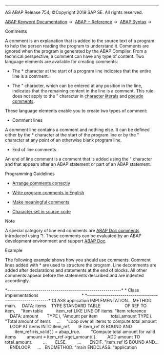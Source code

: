   

* * *

AS ABAP Release 754, ©Copyright 2019 SAP SE. All rights reserved.

[ABAP Keyword Documentation](https://help.sap.com/doc/abapdocu_754_index_htm/7.54/en-US/abenabap.htm) →  [ABAP − Reference](https://help.sap.com/doc/abapdocu_754_index_htm/7.54/en-US/abenabap_reference.htm) →  [ABAP Syntax](https://help.sap.com/doc/abapdocu_754_index_htm/7.54/en-US/abenabap_syntax.htm) → 

Comments

A comment is an explanation that is added to the source text of a program to help the person reading the program to understand it. Comments are ignored when the program is generated by the ABAP Compiler. From a technical perspective, a comment can have any type of content. Two language elements are available for creating comments:

-   The \* character at the start of a program line indicates that the entire line is a comment.

-   The " character, which can be entered at any position in the line, indicates that the remaining content in the line is a comment. This rule does not apply to the " character in [character literals](https://help.sap.com/doc/abapdocu_754_index_htm/7.54/en-US/abencharacter_literal_glosry.htm "Glossary Entry") and [pseudo comments](https://help.sap.com/doc/abapdocu_754_index_htm/7.54/en-US/abenpseudo_comment_glosry.htm "Glossary Entry").

These language elements enable you to create two types of comment:

-   Comment lines

A comment line contains a comment and nothing else. It can be defined either by the \* character at the start of the program line or by the " character at any point of an otherwise blank program line.

-   End of line comments

An end of line comment is a comment that is added using the " character and that appears after an ABAP statement or part of an ABAP statement.

Programming Guidelines

-   [Arrange comments correctly](https://help.sap.com/doc/abapdocu_754_index_htm/7.54/en-US/abenarrange_guidl.htm "Guideline")
    
-   [Write program comments in English](https://help.sap.com/doc/abapdocu_754_index_htm/7.54/en-US/abenlangu_choice_guidl.htm "Guideline")
    
-   [Make meaningful comments](https://help.sap.com/doc/abapdocu_754_index_htm/7.54/en-US/abencontent_guidl.htm "Guideline")
    
-   [Character set in source code](https://help.sap.com/doc/abapdocu_754_index_htm/7.54/en-US/abencharacter_set_guidl.htm "Guideline")
    

Note

A special category of line end comments are [ABAP Doc comments](https://help.sap.com/doc/abapdocu_754_index_htm/7.54/en-US/abenabap_doc_comment_glosry.htm "Glossary Entry") introduced using "!. These comments can be evaluated by an ABAP development environment and support [ABAP Doc](https://help.sap.com/doc/abapdocu_754_index_htm/7.54/en-US/abenabap_doc_glosry.htm "Glossary Entry").

Example

The following example shows how you should use comments. Comment lines added with \* are used to structure the program. Line decomments are added after declarations and statements at the end of blocks. All other comments appear before the statements described and are indented accordingly.

\*----------------------------------------------------------\*
\* Class implementations                                    \*
\*----------------------------------------------------------\*
CLASS application IMPLEMENTATION.
  METHOD main.
    DATA: items    TYPE STANDARD TABLE
                   OF REF TO item,     "Item table
          item\_ref LIKE LINE OF items. "Item reference
    DATA: amount       TYPE i, "Amount per item
          total\_amount TYPE i. "Total amount of items
    ...
    "Loop over all items to compute total amount
    LOOP AT items INTO item\_ref.
      IF item\_ref IS BOUND AND
        item\_ref->is\_valid( ) = abap\_true.
        "Compute total amount for valid items
        amount = item\_ref->get\_amount( ).
        ADD amount TO total\_amount.
        ...
      ELSE.
        ...
      ENDIF. "item\_ref IS BOUND AND...
    ENDLOOP.
    ...
  ENDMETHOD. "main
ENDCLASS. "application